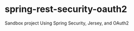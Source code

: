 spring-rest-security-oauth2
===========================

Sandbox project Using Spring Security, Jersey, and OAuth2
